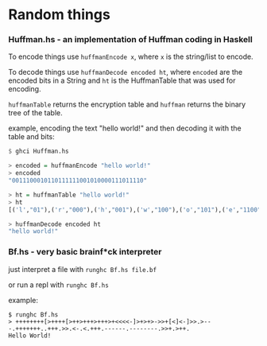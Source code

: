 # Random things

### Huffman.hs - an implementation of Huffman coding in Haskell

To encode things use `huffmanEncode x`, where `x` is the string/list to encode.

To decode things use `huffmanDecode encoded ht`, where `encoded` are the encoded bits in a String and `ht` is the HuffmanTable that was used for encoding.

`huffmanTable` returns the encryption table and `huffman` returns the binary tree of the table.

example, encoding the text "hello world!" and then decoding it with the table and bits:

```haskell
$ ghci Huffman.hs

> encoded = huffmanEncode "hello world!"
> encoded
"0011100010110111111001010000111011110"

> ht = huffmanTable "hello world!"
> ht
[('l',"01"),('r',"000"),('h',"001"),('w',"100"),('o',"101"),('e',"1100"),('d',"1101"),('!',"1110"),(' ',"1111")]

> huffmanDecode encoded ht
"hello world!"
```


### Bf.hs - very basic brainf*ck interpreter

just interpret a file with `runghc Bf.hs file.bf`

or run a repl with `runghc Bf.hs`

example:

```console
$ runghc Bf.hs
> ++++++++[>++++[>++>+++>+++>+<<<<-]>+>+>->>+[<]<-]>>.>---.+++++++..+++.>>.<-.<.+++.------.--------.>>+.>++.
Hello World!
```
